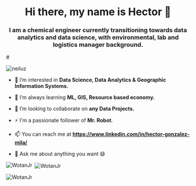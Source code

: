 <h1 align="center"> Hi there, my name is Hector 👋</h1>

<h3 align="center"> I am a chemical engineer currently transitioning towards data analytics and data science, with environmental, lab and logistics manager background.</h3>

#<p align="left"> <img src="https://komarev.com/ghpvc/?username=neiluz&label=Profile%20views&color=0e75b6&style=flat" alt="neiluz" /> </p>

- 👀 I’m interested in **Data Science, Data Analytics & Geographic Information Systems.**

- 🌱 I’m always learning **ML, GIS, Resource based economy.**

- 👯 I’m looking to collaborate on **any Data Projects.**

- ⚡ I'm a passionate follower of **Mr. Robot**.

- 📫 You can reach me at **https://www.linkedin.com/in/hector-gonzalez-mila/**

- 💬 Ask me about anything you want 😄

<!--
<h3 align="left">Languages and Tools:</h3>
<p align="left"> <a href="https://mariadb.org/" target="_blank" rel="noreferrer"> <img src="https://www.vectorlogo.zone/logos/mariadb/mariadb-icon.svg" alt="mariadb" width="40" height="40"/> </a> <a href="https://pandas.pydata.org/" target="_blank" rel="noreferrer"> <img src="https://raw.githubusercontent.com/devicons/devicon/2ae2a900d2f041da66e950e4d48052658d850630/icons/pandas/pandas-original.svg" alt="pandas" width="40" height="40"/> </a> <a href="https://www.python.org" target="_blank" rel="noreferrer"> <img src="https://raw.githubusercontent.com/devicons/devicon/master/icons/python/python-original.svg" alt="python" width="40" height="40"/> </a> <a href="https://scikit-learn.org/" target="_blank" rel="noreferrer"> <img src="https://upload.wikimedia.org/wikipedia/commons/0/05/Scikit_learn_logo_small.svg" alt="scikit_learn" width="40" height="40"/> </a> <a href="https://seaborn.pydata.org/" target="_blank" rel="noreferrer"> <img src="https://seaborn.pydata.org/_images/logo-mark-lightbg.svg" alt="seaborn" width="40" height="40"/> </a> </p>
-->

<p><img align="left" src="https://github-readme-stats.vercel.app/api/top-langs?username=WotanJr&show_icons=true&locale=en&layout=compact" alt="WotanJr" /></p>

<p>&nbsp;<img align="center" src="https://github-readme-stats.vercel.app/api?username=WotanJr&show_icons=true&locale=en" alt="WotanJr" /></p>

<p><img align="center" src="https://github-readme-streak-stats.herokuapp.com/?user=WotanJr&" alt="WotanJr" /></p>



<!--
**WotanJr/WotanJr** is a ✨ _special_ ✨ repository because its `README.md` (this file) appears on your GitHub profile.

Here are some ideas to get you started:

- 🔭 I’m currently working on ...
- 🌱 I’m currently learning ...
- 👯 I’m looking to collaborate on ...
- 🤔 I’m looking for help with ...
- 💬 Ask me about ...
- 📫 How to reach me: ...
- 😄 Pronouns: ...
- ⚡ Fun fact: ...
-->
